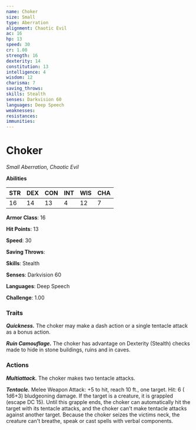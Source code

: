 ```yaml
---
name: Choker
size: Small
type: Aberration
alignment: Chaotic Evil
ac: 16
hp: 13
speed: 30
cr: 1.00
strength: 16
dexterity: 14
constitution: 13
intelligence: 4
wisdom: 12
charisma: 7
saving_throws: 
skills: Stealth
senses: Darkvision 60
languages: Deep Speech
weaknesses:
resistances:
immunities:
---
```


# Choker

*Small Aberration, Chaotic Evil*

**Abilities**

| STR | DEX | CON | INT | WIS | CHA |
| --- | --- | --- | --- | --- | --- |
| 16 | 14 | 13 | 4 | 12 | 7 |

**Armor Class**: 16

**Hit Points**: 13

**Speed**: 30

**Saving Throws**: 

**Skills**: Stealth

**Senses**: Darkvision 60

**Languages**: Deep Speech

**Challenge**: 1.00


### Traits
***Quickness.*** The choker may make a dash action or a single tentacle attack as a bonus action.

***Ruin Camouflage.*** The choker has advantage on Dexterity (Stealth) checks made to hide in stone buildings, ruins and in caves.


### Actions
***Multiattack.*** The choker makes two tentacle attacks.

***Tentacle.*** Melee Weapon Attack:  +5 to hit, reach 10 ft., one target. Hit: 6 ( 1d6+3) bludgeoning damage. If the target is a creature, it is grappled (escape DC 15). Until this grapple ends, the choker can automatically hit the target with its tentacle attacks, and the choker can't make tentacle attacks against another target. Because the choker seizes the victims neck, the creature can't breathe, speak or cast spells with verbal components.

